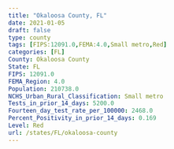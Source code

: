 ```yaml
---
title: "Okaloosa County, FL"
date: 2021-01-05
draft: false
type: county
tags: [FIPS:12091.0,FEMA:4.0,Small metro,Red]
categories: [FL]
County: Okaloosa County
State: FL
FIPS: 12091.0
FEMA_Region: 4.0
Population: 210738.0
NCHS_Urban_Rural_Classification: Small metro
Tests_in_prior_14_days: 5200.0
Fourteen_day_test_rate_per_100000: 2468.0
Percent_Positivity_in_prior_14_days: 0.169
Level: Red
url: /states/FL/okaloosa-county
---
```



